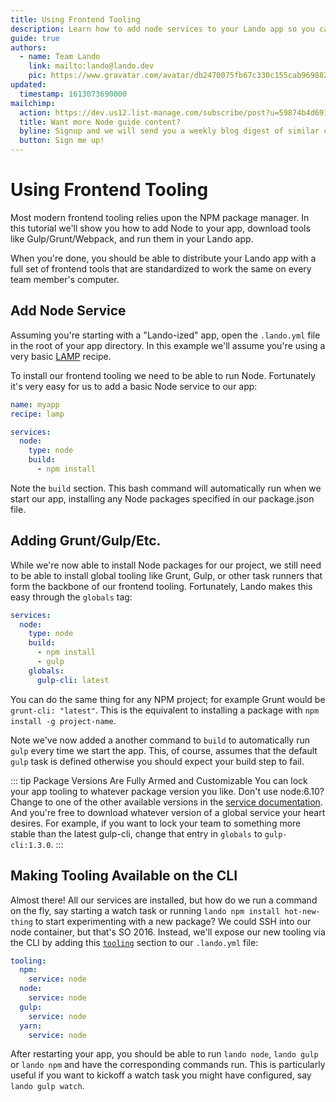 ```yaml
---
title: Using Frontend Tooling
description: Learn how to add node services to your Lando app so you can use yarn, npm, grunt, gulp, webpack, etc for all the frontend magic.
guide: true
authors:
  - name: Team Lando
    link: mailto:lando@lando.dev
    pic: https://www.gravatar.com/avatar/db2470075fb67c330c155cab9698826f
updated:
  timestamp: 1613073690000
mailchimp:
  action: https://dev.us12.list-manage.com/subscribe/post?u=59874b4d6910fa65e724a4648&amp;id=613837077f
  title: Want more Node guide content?
  byline: Signup and we will send you a weekly blog digest of similar content to keep you satiated.
  button: Sign me up!
---
```


# Using Frontend Tooling

Most modern frontend tooling relies upon the NPM package manager. In this tutorial we'll show you how to add Node to your app, download tools like Gulp/Grunt/Webpack, and run them in your Lando app.

When you're done, you should be able to distribute your Lando app with a full set of frontend tools that are standardized to work the same on every team member's computer.

## Add Node Service

Assuming you're starting with a "Lando-ized" app, open the `.lando.yml` file in the root of your app directory. In this example we'll assume you're using a very basic [LAMP](https://docs.lando.dev/core/v3/lamp.html) recipe.

To install our frontend tooling we need to be able to run Node. Fortunately it's very easy for us to add a basic Node service to our app:

```yml
name: myapp
recipe: lamp

services:
  node:
    type: node
    build:
      - npm install
```

Note the `build` section. This bash command will automatically run when we start our app, installing any Node packages specified in our package.json file.

## Adding Grunt/Gulp/Etc.

While we're now able to install Node packages for our project, we still need to be able to install global tooling like Grunt, Gulp, or other task runners that form the backbone of our frontend tooling. Fortunately, Lando makes this easy through the `globals` tag:


```yml
services:
  node:
    type: node
    build:
      - npm install
      - gulp
    globals:
      gulp-cli: latest
```

You can do the same thing for any NPM project; for example Grunt would be `grunt-cli: "latest"`. This is the equivalent to installing a package with `npm install -g project-name`.

Note we've now added a another command to `build` to automatically run `gulp` every time we start the app. This, of course, assumes that the default `gulp` task is defined otherwise you should expect your build step to fail.

::: tip Package Versions Are Fully Armed and Customizable
You can lock your app tooling to whatever package version you like. Don't use node:6.10? Change to one of the other available versions in the [service documentation](https://docs.lando.dev/core/v3/node.html). And you're free to download whatever version of a global service your heart desires. For example, if you want to lock your team to something more stable than the latest gulp-cli, change that entry in `globals` to `gulp-cli:1.3.0`.
:::

## Making Tooling Available on the CLI

Almost there! All our services are installed, but how do we run a command on the fly, say starting a watch task or running `lando npm install hot-new-thing` to start experimenting with a new package? We could SSH into our node container, but that's SO 2016. Instead, we'll expose our new tooling via the CLI by adding this [`tooling`](https://docs.lando.dev/core/v3/tooling.html) section to our `.lando.yml` file:

```yml
tooling:
  npm:
    service: node
  node:
    service: node
  gulp:
    service: node
  yarn:
    service: node
```

After restarting your app, you should be able to run `lando node`, `lando gulp` or `lando npm` and have the corresponding commands run. This is particularly useful if you want to kickoff a watch task you might have configured, say `lando gulp watch`.
